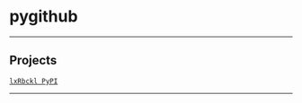 # pygithub

---

## Projects
[`lxRbckl PyPI`](https://github.com/lxRbckl/lxRbckl/blob/PyPI/README.md)

---